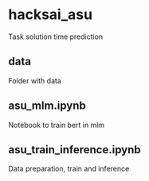 # hacksai_asu
Task solution time prediction

## data
Folder with data

## asu_mlm.ipynb
Notebook to train bert in mlm

## asu_train_inference.ipynb
Data preparation, train and inference